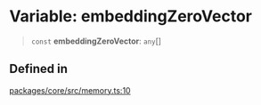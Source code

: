 # Variable: embeddingZeroVector

> `const` **embeddingZeroVector**: `any`[]

## Defined in

[packages/core/src/memory.ts:10](https://github.com/ai16z/eliza/blob/8b230e97279ce98a641d3338cbfa78f13130c60e/packages/core/src/memory.ts#L10)
